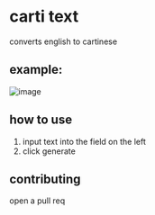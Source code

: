 # carti text
converts english to cartinese

## example:
![image](https://github.com/user-attachments/assets/b20a7716-7f9e-46d6-9eed-6d5f990fc66f)

## how to use
1. input text into the field on the left
2. click generate

## contributing
open a pull req
